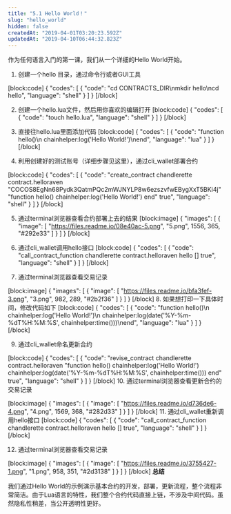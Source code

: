 ```yaml
---
title: "5.1 Hello World！"
slug: "hello_world"
hidden: false
createdAt: "2019-04-01T03:20:23.592Z"
updatedAt: "2019-04-10T06:44:32.823Z"
---
```

作为任何语言入门的第一课，我们从一个详细的Hello World开始。

1. 创建一个hello 目录，通过命令行或者GUI工具

[block:code]
{
  "codes": [
    {
      "code": "cd CONTRACTS_DIR\nmkdir hello\ncd hello",
      "language": "shell"
    }
  ]
}
[/block]

2. 创建一个hello.lua文件，然后用你喜欢的编辑打开
[block:code]
{
  "codes": [
    {
      "code": "touch hello.lua",
      "language": "shell"
    }
  ]
}
[/block]

3. 直接往hello.lua里面添加代码
[block:code]
{
  "codes": [
    {
      "code": "function hello()\n    chainhelper:log('Hello World!')\nend",
      "language": "lua"
    }
  ]
}
[/block]

4. 利用创建好的测试账号（详细步骤见这里），通过cli_wallet部署合约

[block:code]
{
  "codes": [
    {
      "code": "create_contract chandlerette contract.helloraven \"COCOS8EgNn68Pydk3QatmPQc2mWJNYLP8w6ezszvfwEBygXxT5BKi4j\" \"function hello() chainhelper:log('Hello World!') end\" true",
      "language": "shell"
    }
  ]
}
[/block]

5. 通过terminal浏览器查看合约部署上去的结果
[block:image]
{
  "images": [
    {
      "image": [
        "https://files.readme.io/08e40ac-5.png",
        "5.png",
        1556,
        365,
        "#292e33"
      ]
    }
  ]
}
[/block]

6. 通过cli_wallet调用hello接口
[block:code]
{
  "codes": [
    {
      "code": "call_contract_function chandlerette contract.helloraven hello [] true",
      "language": "shell"
    }
  ]
}
[/block]

7. 通过terminal浏览器查看交易记录

[block:image]
{
  "images": [
    {
      "image": [
        "https://files.readme.io/bfa3fef-3.png",
        "3.png",
        982,
        289,
        "#2b2f36"
      ]
    }
  ]
}
[/block]
8. 如果想打印一下具体时间，修改代码如下
[block:code]
{
  "codes": [
    {
      "code": "function hello()\n    chainhelper:log('Hello World!')\n    chainhelper:log(date('%Y-%m-%dT%H:%M:%S', chainhelper:time()))\nend",
      "language": "lua"
    }
  ]
}
[/block]

9. 通过cli_wallet命名更新合约

[block:code]
{
  "codes": [
    {
      "code": "revise_contract chandlerette contract.helloraven \"function hello() chainhelper:log('Hello World!') chainhelper:log(date('%Y-%m-%dT%H:%M:%S', chainhelper:time())) end\" true",
      "language": "shell"
    }
  ]
}
[/block]
10. 通过terminal浏览器查看更新合约的交易记录

[block:image]
{
  "images": [
    {
      "image": [
        "https://files.readme.io/d736de6-4.png",
        "4.png",
        1569,
        368,
        "#282d33"
      ]
    }
  ]
}
[/block]
11. 通过cli_wallet重新调用hello接口
[block:code]
{
  "codes": [
    {
      "code": "call_contract_function chandlerette contract.helloraven hello [] true",
      "language": "shell"
    }
  ]
}
[/block]

12. 通过terminal浏览器查看交易记录

[block:image]
{
  "images": [
    {
      "image": [
        "https://files.readme.io/3755427-1.png",
        "1.png",
        958,
        351,
        "#2d3138"
      ]
    }
  ]
}
[/block]
**总结**

我们通过Hello World的示例演示基本合约的开发，部署，更新流程，整个流程非常简洁。由于Lua语言的特性，我们整个合约代码直接上链，不涉及中间代码。虽然隐私性稍差，当公开透明性更好。